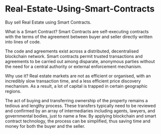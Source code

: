 # Real-Estate-Using-Smart-Contracts
Buy sell Real Estate using Smart Contracts.

What is a Smart Contract?
Smart Contracts are self-executing contracts with the terms of the agreement between buyer and seller directly written into lines of code.

The code and agreements exist across a distributed, decentralised blockchain network. Smart contracts permit trusted transactions and agreements to be carried out among disparate, anonymous parties without the need for a central authority or external enforcement mechanism.

Why use it?
Real estate markets are not as efficient or organised, with an incredibly slow transaction time, and a less efficient price discovery mechanism. As a result, a lot of capital is trapped in certain geographic regions.

The act of buying and transferring ownership of the property remains a tedious and lengthy process. These transfers typically need to be reviewed and confirmed by an array of intermediaries including agents, lawyers, and governmental bodies, just to name a few. By applying blockchain and smart contract technology, the process can be simplified, thus saving time and money for both the buyer and the seller.
